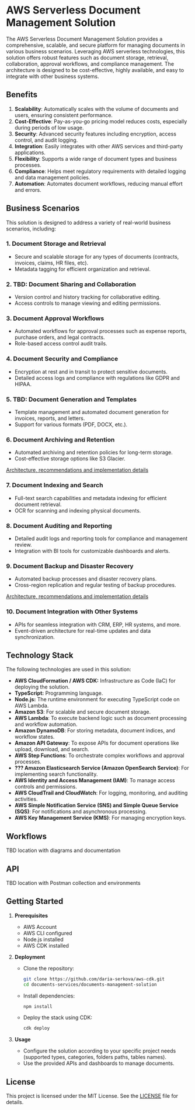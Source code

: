 # AWS Serverless Document Management Solution

The AWS Serverless Document Management Solution provides a comprehensive, scalable, and secure platform for managing documents in various business scenarios. Leveraging AWS serverless technologies, this solution offers robust features such as document storage, retrieval, collaboration, approval workflows, and compliance management. The architecture is designed to be cost-effective, highly available, and easy to integrate with other business systems.


## Benefits

1. **Scalability**: Automatically scales with the volume of documents and users, ensuring consistent performance.
2. **Cost-Effective**: Pay-as-you-go pricing model reduces costs, especially during periods of low usage.
3. **Security**: Advanced security features including encryption, access control, and audit logging.
4. **Integration**: Easily integrates with other AWS services and third-party applications.
5. **Flexibility**: Supports a wide range of document types and business processes.
6. **Compliance**: Helps meet regulatory requirements with detailed logging and data management policies.
7. **Automation**: Automates document workflows, reducing manual effort and errors.

## Business Scenarios

This solution is designed to address a variety of real-world business scenarios, including:

### 1. Document Storage and Retrieval

- Secure and scalable storage for any types of documents (contracts, invoices, claims, HR files, etc).
- Metadata tagging for efficient organization and retrieval.

### 2. TBD: Document Sharing and Collaboration

- Version control and history tracking for collaborative editing.
- Access controls to manage viewing and editing permissions.

### 3. Document Approval Workflows

- Automated workflows for approval processes such as expense reports, purchase orders, and legal contracts.
- Role-based access control audit trails.

### 4. Document Security and Compliance

- Encryption at rest and in transit to protect sensitive documents.
- Detailed access logs and compliance with regulations like GDPR and HIPAA.

### 5. TBD: Document Generation and Templates

- Template management and automated document generation for invoices, reports, and letters.
- Support for various formats (PDF, DOCX, etc.).

### 6. Document Archiving and Retention

- Automated archiving and retention policies for long-term storage.
- Cost-effective storage options like S3 Glacier.

[Architecture, recommendations and implementation details](https://github.com/daria-serkova/aws-cdk/tree/main/documents-services/documents-management-solution/architecture/document-archiving-and-retention)

### 7. Document Indexing and Search

- Full-text search capabilities and metadata indexing for efficient document retrieval.
- OCR for scanning and indexing physical documents.

### 8. Document Auditing and Reporting

- Detailed audit logs and reporting tools for compliance and management review.
- Integration with BI tools for customizable dashboards and alerts.

### 9. Document Backup and Disaster Recovery

- Automated backup processes and disaster recovery plans.
- Cross-region replication and regular testing of backup procedures.

[Architecture, recommendations and implementation details](https://github.com/daria-serkova/aws-cdk/tree/main/documents-services/documents-management-solution/architecture/documents-backup-and-recovery)

### 10. Document Integration with Other Systems

- APIs for seamless integration with CRM, ERP, HR systems, and more.
- Event-driven architecture for real-time updates and data synchronization.

## Technology Stack

The following technologies are used in this solution:

- **AWS CloudFormation / AWS CDK:** Infrastructure as Code (IaC) for deploying the solution.
- **TypeScript:** Programming language.
- **Node.js:** The runtime environment for executing TypeScript code on AWS Lambda.
- **Amazon S3**: For scalable and secure document storage.
- **AWS Lambda**: To execute backend logic such as document processing and workflow automation.
- **Amazon DynamoDB**: For storing metadata, document indices, and workflow states.
- **Amazon API Gateway**: To expose APIs for document operations like upload, download, and search.
- **AWS Step Functions**: To orchestrate complex workflows and approval processes.
- **??? Amazon Elasticsearch Service (Amazon OpenSearch Service)**: For implementing search functionality.
- **AWS Identity and Access Management (IAM)**: To manage access controls and permissions.
- **AWS CloudTrail and CloudWatch**: For logging, monitoring, and auditing activities.
- **AWS Simple Notification Service (SNS) and Simple Queue Service (SQS)**: For notifications and asynchronous processing.
- **AWS Key Management Service (KMS)**: For managing encryption keys.


## Workflows
TBD location with diagrams and documentation

## API
TBD location with Postman collection and environments

## Getting Started

1. **Prerequisites**
   - AWS Account
   - AWS CLI configured
   - Node.js installed
   - AWS CDK installed

2. **Deployment**
   - Clone the repository:
     ```sh
     git clone https://github.com/daria-serkova/aws-cdk.git
     cd documents-services/documents-management-solution
     ```
   - Install dependencies:
     ```sh
     npm install
     ```
   - Deploy the stack using CDK:
     ```sh
     cdk deploy
     ```

3. **Usage**
   - Configure the solution according to your specific project needs (supported types, categories, folders paths, tables names).
   - Use the provided APIs and dashboards to manage documents.

## License

This project is licensed under the MIT License. See the [LICENSE](LICENSE) file for details.